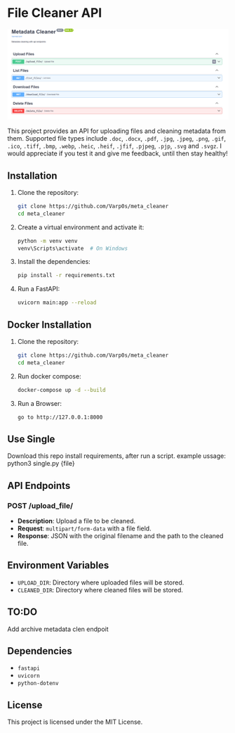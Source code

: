 # File Cleaner API

![File Cleaner API](/images/api_cleaned.png)

This project provides an API for uploading files and cleaning metadata from them. Supported file types include `.doc`, `.docx`, `.pdf`, `.jpg`, `.jpeg`, `.png`, `.gif`, `.ico`, `.tiff`, `.bmp`, `.webp`, `.heic`, `.heif`, `.jfif`, `.pjpeg`, `.pjp`, `.svg` and `.svgz`.
I would appreciate if you test it and give me feedback, until then stay healthy!

## Installation

1. Clone the repository:
    ```sh
    git clone https://github.com/Varp0s/meta_cleaner
    cd meta_cleaner
    ```

2. Create a virtual environment and activate it:
    ```sh
    python -m venv venv
    venv\Scripts\activate  # On Windows
    ```

3. Install the dependencies:
    ```sh
    pip install -r requirements.txt
    ```
4. Run a FastAPI:
    ```sh
    uvicorn main:app --reload
    ```    

## Docker Installation

1. Clone the repository:
    ```sh
    git clone https://github.com/Varp0s/meta_cleaner
    cd meta_cleaner
    ```
2. Run docker compose:
    ```sh
    docker-compose up -d --build
    ```
3. Run a Browser:
    ```sh
    go to http://127.0.0.1:8000
    ```
## Use Single

Download this repo install requirements, after run a script. example ussage: python3 single.py {file}

## API Endpoints

### POST /upload_file/

- **Description**: Upload a file to be cleaned.
- **Request**: `multipart/form-data` with a file field.
- **Response**: JSON with the original filename and the path to the cleaned file.

## Environment Variables

- `UPLOAD_DIR`: Directory where uploaded files will be stored.
- `CLEANED_DIR`: Directory where cleaned files will be stored.

## TO:DO

Add archive metadata clen endpoit

## Dependencies

- `fastapi`
- `uvicorn`
- `python-dotenv`

## License

This project is licensed under the MIT License.